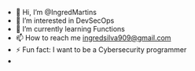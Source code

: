 - 👋 Hi, I’m @IngredMartins
- 👀 I’m interested in DevSecOps
- 🌱 I’m currently learning Functions 
- 📫 How to reach me ingredsilva909@gmail.com
- ⚡ Fun fact: I want to be a Cybersecurity programmer
- 

<!---
IngredMartins/IngredMartins is a ✨ special ✨ repository because its `README.md` (this file) appears on your GitHub profile.
You can click the Preview link to take a look at your changes.
--->
